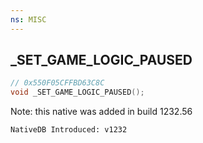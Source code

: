 ```yaml
---
ns: MISC
---
```

## _SET_GAME_LOGIC_PAUSED

```c
// 0x550F05CFFBD63C8C
void _SET_GAME_LOGIC_PAUSED();
```

Note: this native was added in build 1232.56

```
NativeDB Introduced: v1232
```

